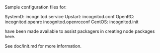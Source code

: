 Sample configuration files for:

SystemD: incognitod.service
Upstart: incognitod.conf
OpenRC:  incognitod.openrc
         incognitod.openrcconf
CentOS:  incognitod.init

have been made available to assist packagers in creating node packages here.

See doc/init.md for more information.
